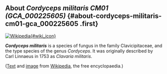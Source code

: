 About *Cordyceps militaris CM01 (GCA\_000225605)* {#about-cordyceps-militaris-cm01-gca_000225605 .first}
-------------------------------------------------

[![Wikipedia](/img/wikipedia_logo_v2_en.png){#wiki_icon}](http://en.wikipedia.org/wiki/Cordyceps_militaris)

***Cordyceps militaris*** is a species of fungus in the family
Clavicipitaceae, and the type species of the genus *Cordyceps*. It was
originally described by Carl Linnaeus in 1753 as *Clavaria militaris*.

([Text](http://en.wikipedia.org/wiki/Cordyceps_militaris) and
[image](https://commons.wikimedia.org/wiki/File:2010-08-06_Cordyceps_militaris_1.jpg)
from [Wikipedia](http://en.wikipedia.org/), the free encyclopaedia.)
